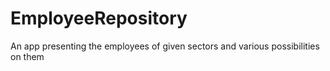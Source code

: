 # EmployeeRepository
An app presenting the employees of given sectors and various possibilities on them

